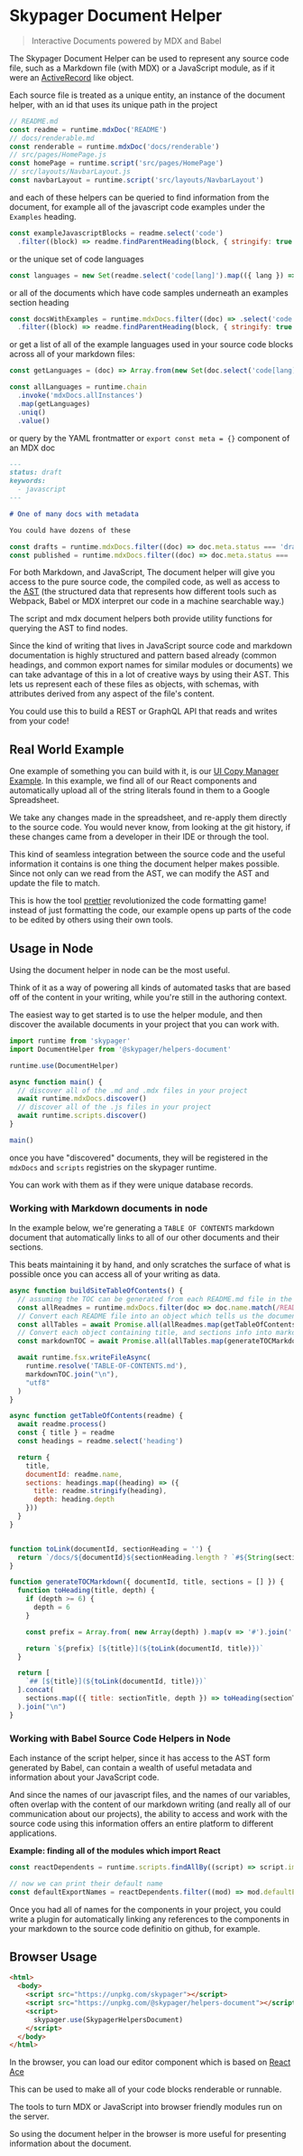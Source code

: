# Skypager Document Helper
> Interactive Documents powered by MDX and Babel

The Skypager Document Helper can be used to represent any source code file, such as a Markdown file (with MDX) or a JavaScript module, as if it were an [ActiveRecord](https://en.wikipedia.org/wiki/Active_record_pattern) like object. 

Each source file is treated as a unique entity, an instance of the document helper, with an id that uses its unique path in the project

```javascript
// README.md
const readme = runtime.mdxDoc('README')
// docs/renderable.md
const renderable = runtime.mdxDoc('docs/renderable')
// src/pages/HomePage.js
const homePage = runtime.script('src/pages/HomePage')
// src/layouts/NavbarLayout.js
const navbarLayout = runtime.script('src/layouts/NavbarLayout')
```

and each of these helpers can be queried to find information from the document, for example all of the javascript code examples under the `Examples` heading.

```javascript
const exampleJavascriptBlocks = readme.select('code')
  .filter((block) => readme.findParentHeading(block, { stringify: true }) === 'Examples' )
```

or the unique set of code languages 

```javascript
const languages = new Set(readme.select('code[lang]').map(({ lang }) => lang))
```

or all of the documents which have code samples underneath an examples section heading

```javascript
const docsWithExamples = runtime.mdxDocs.filter((doc) => .select('code')
  .filter((block) => readme.findParentHeading(block, { stringify: true }) === 'Examples' ).length)
```

or get a list of all of the example languages used in your source code blocks across all of your markdown files:

```javascript
const getLanguages = (doc) => Array.from(new Set(doc.select('code[lang]').map(({ lang }) => lang)))

const allLanguages = runtime.chain
  .invoke('mdxDocs.allInstances')
  .map(getLanguages)
  .uniq()
  .value()
```

or query by the YAML frontmatter or `export const meta = {}` component of an MDX doc

```markdown
---
status: draft
keywords: 
  - javascript
---

# One of many docs with metadata

You could have dozens of these 
```

```javascript
const drafts = runtime.mdxDocs.filter((doc) => doc.meta.status === 'draft')
const published = runtime.mdxDocs.filter((doc) => doc.meta.status === 'published')
```

For both Markdown, and JavaScript, The document helper will give you access to the pure source code, the compiled code, as well as access to the [AST](https://astexplorer.net) (the structured data that represents how different tools such as Webpack, Babel or MDX interpret our code in a  machine searchable way.)

The script and mdx document helpers both provide utility functions for querying the AST to find nodes. 

Since the kind of writing that lives in JavaScript source code and markdown documentation is highly structured and pattern based already (common headings, and common export names for similar modules or documents) we can take advantage of this in a lot of creative ways by using their AST. This lets us represent each of these files as objects, with schemas, with attributes derived from any aspect of the file's content.

You could use this to build a REST or GraphQL API that reads and writes from your code!

## Real World Example

One example of something you can build with it, is our [UI Copy Manager Example](https://github.com/skypager/skypager/tree/master/src/examples/ui-copy-manager).  In this example, we find all of our React components and automatically upload all of the string literals found in them to a Google Spreadsheet.  

We take any changes made in the spreadsheet, and re-apply them directly to the source code.  You would never know, from looking at the git history, if these changes came from a developer in their IDE or through the tool. 

This kind of seamless integration between the source code and the useful information it contains is one thing the document helper makes possible.  Since not only can we read from the AST, we can modify the AST and update the file to match. 

This is how the tool [prettier](https://github.com/prettier/prettier) revolutionized the code formatting game! instead of just formatting the code, our example opens up parts of the code to be edited by others using their own tools.

## Usage in Node

Using the document helper in node can be the most useful.  

Think of it as a way of powering all kinds of automated tasks that are based off of the content in your writing, while you're still in the authoring context.

The easiest way to get started is to use the helper module, and then discover the available documents in your project that you can work with.

```javascript editable=false
import runtime from 'skypager'
import DocumentHelper from '@skypager/helpers-document'

runtime.use(DocumentHelper)

async function main() {
  // discover all of the .md and .mdx files in your project
  await runtime.mdxDocs.discover()
  // discover all of the .js files in your project
  await runtime.scripts.discover()
}

main()
```

once you have "discovered" documents, they will be registered in the `mdxDocs` and `scripts` registries on the skypager runtime.

You can work with them as if they were unique database records.  

### Working with Markdown documents in node

In the example below, we're generating a `TABLE OF CONTENTS` markdown document that automatically links to all of our other documents and their sections.

This beats maintaining it by hand, and only scratches the surface of what is possible once you can access all of your writing as data.

```javascript
async function buildSiteTableOfContents() {
  // assuming the TOC can be generated from each README.md file in the project
  const allReadmes = runtime.mdxDocs.filter(doc => doc.name.match(/README/))
  // Convert each README file into an object which tells us the document title, and all of its headings
  const allTables = await Promise.all(allReadmes.map(getTableOfContents))
  // Convert each object containing title, and sections info into markdown content 
  const markdownTOC = await Promise.all(allTables.map(generateTOCMarkdown))

  await runtime.fsx.writeFileAsync(
    runtime.resolve('TABLE-OF-CONTENTS.md'),
    markdownTOC.join("\n"),
    "utf8"
  )
}

async function getTableOfContents(readme) {
  await readme.process()
  const { title } = readme
  const headings = readme.select('heading')

  return {
    title,
    documentId: readme.name,
    sections: headings.map((heading) => ({
      title: readme.stringify(heading),
      depth: heading.depth
    }))
  }
}


function toLink(documentId, sectionHeading = '') {
  return `/docs/${documentId}${sectionHeading.length ? `#${String(sectionHeading).toLowerCase().replace(/\s*/g,'-')}` : ''}`
}

function generateTOCMarkdown({ documentId, title, sections = [] }) {
  function toHeading(title, depth) {
    if (depth >= 6) { 
      depth = 6
    }

    const prefix = Array.from( new Array(depth) ).map(v => '#').join('')

    return `${prefix} [${title}](${toLink(documentId, title)})`
  }

  return [
    `## [${title}](${toLink(documentId, title)})`
  ].concat( 
    sections.map(({ title: sectionTitle, depth }) => toHeading(sectionTitle, depth)) 
  ).join("\n")
}
```

### Working with Babel Source Code Helpers in Node

Each instance of the script helper, since it has access to the AST form generated by Babel, can contain a wealth of useful metadata and information about your JavaScript code.

And since the names of our javascript files, and the names of our variables, often overlap with the content of our markdown writing (and really all of our communication about our projects), the ability to access and work with the source code using this information offers an entire platform to different applications.

**Example: finding all of the modules which import React**

```javascript
const reactDependents = runtime.scripts.findAllBy((script) => script.importsModules.indexOf('react') >= -1)

// now we can print their default name
const defaultExportNames = reactDependents.filter((mod) => mod.defaultExportName)
```

Once you had all of names for the components in your project, you could write a plugin for automatically linking any references to the components in your markdown to the source code definitio on github, for example. 

## Browser Usage 

```html
<html>
  <body>
    <script src="https://unpkg.com/skypager"></script>
    <script src="https://unpkg.com/@skypager/helpers-document"></script>
    <script>
      skypager.use(SkypagerHelpersDocument)
    </script>
  </body>
</html>
```

In the browser, you can load our editor component which is based on [React Ace](https://github.com/securingsincity/react-ace/) 

This can be used to make all of your code blocks renderable or runnable.

The tools to turn MDX or JavaScript into browser friendly modules run on the server.  

So using the document helper in the browser is more useful for presenting information about the document. 
